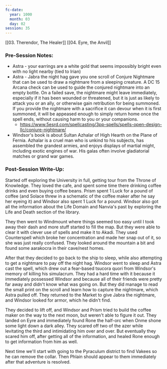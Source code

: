 ```yaml
---
fc-date:
  year: 1000
  month: 03
  day: 02
session: 35
---
```

[[03. Therendor, The Healer]] [[04. Eyre, the Anvil]]

### Pre-Session Notes:

* Astra - your earrings are a white gold that seems impossibly bright even with no light nearby (tied to Irian)
* Astra - Jabra the night hag gave you one scroll of Conjure Nightmare that can be used to draw a nightmare from a sleeping creature. A DC 15 Arcana check can be used to guide the conjured nightmare into an empty bottle. On a failed save, the nightmare might leave immediately, especially if it has been wounded or threatened, but it is just as likely to attack you or an ally, or otherwise gain retribution for being summoned. If you provide the nightmare with a sacrifice it can devour when it is first summoned, it will be appeased enough to simply return home once the spell ends, without causing harm to you or your companions.
	* https://www.5esrd.com/spellcasting/3pp-spells/spells-open-design-llc/conjure-nightmare/
* Windsor's book is about Sultan Azhalar of High Hearth on the Plane of Fernia. Azhalar is a cruel man who is unkind to his subjects, has assembled the grandest armies, and enjoys displays of martial might, including exotic engines of war. His galas often involve gladiatorial matches or grand war games.

### Post-Session Write-Up:

Started off exploring the University in full, getting tour from the Throne of Knowledge. They loved the cafe, and spent some time there drinking coffee drinks and even buying coffee beans. Prism spent 1 Luck for a pound of coffee (and Solace threw in a schematic of the coffee maker after he say her eyeing it) and Windsor also spent 1 Luck for a pound. Windsor also got all the information about the Life Domain and Nanvia's past by exploring the Life and Death section of the library.

They then went to Windmount where things seemed too easy until I took away their dash and more stuff started to fill the map. But they were able to clear it with clever use of spells and make it to Akadi. They used Counterspell which broke her concentration and made her snap out of it, so she was just really confused. They looked around the mountain a bit and found some aarakocra in their cave/nest homes.

After that they decided to go back to the ship to sleep, while also attempting to get a nightmare to pay off the night hag. Windsor went to sleep and Astra cast the spell, which drew out a fear-based tsucora quori from Windsor's memory of killing his simulacrum. They had a hard time with it because it immediately possessed Windsor and because all of their friends were pretty far away and didn't know what was going on. But they did manage to read the small print on the scroll and learn how to capture the nightmare, which Astra pulled off. They returned to the Market to give Jabra the nightmare, and Windsor looked for armor, which he didn't find.

They decided to lift off, and Windsor and Prism tried to build the coffee maker on the way to the next moon, but weren't able to figure it out. They landed on Eyre and immediately found Rone the half-orc when Onme shone some light down a dark alley. They scared off two of the azer while levitating the third and intimidating him over and over. But eventually they scared him off, after getting all of the information, and healed Rone enough to get information from him as well.

Next time we'll start with going to the Pyraculum district to find Vakees so he can remove the collar. Then Phlain should appear to them immediately after that adventure is resolved.
